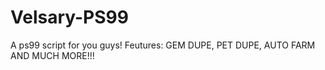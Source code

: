 # Velsary-PS99
A ps99 script for you guys! Feutures: GEM DUPE, PET DUPE, AUTO FARM AND MUCH MORE!!!
